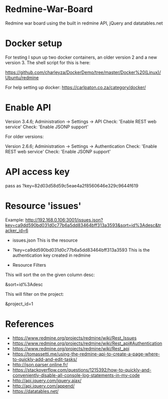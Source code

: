 # Redmine-War-Board

Redmine war board using the built in redmine API, jQuery and datatables.net

# Docker setup

For testing I spun up two docker containers, an older version 2 and a new version 3. The shell script for this is here:

https://github.com/charleyza/DockerDemo/tree/master/Docker%20(Linux)/Ubuntu/redmine

For help setting up docker: https://carlpaton.co.za/category/docker/

# Enable API

Version 3.4.6; Administration -> Settings -> API
Check: 'Enable REST web service'
Check: 'Enable JSONP support'

For older versions:

Version 2.6.6; Administration -> Settings -> Authentication
Check: 'Enable REST web service'
Check: 'Enable JSONP support'

# API access key
pass as ?key=82d03d58d59c5eae4a2f8560646e329c9644f619

# Resource 'issues'

Example: http://192.168.0.106:3001/issues.json?key=ca9dd590bd031d0c77b6a5dd83464bff313a3593&sort=id%3Adesc&tracker_id=6

* issues.json
This is the resource

* ?key=ca9dd590bd031d0c77b6a5dd83464bff313a3593
This is the authentication key created in redmine

* Resource Filters

This will sort the on the given column desc:

&sort=id%3Adesc

This will filter on the project:

&project_id=1

# References

* https://www.redmine.org/projects/redmine/wiki/Rest_Issues
* https://www.redmine.org/projects/redmine/wiki/Rest_api#Authentication
* https://www.redmine.org/projects/redmine/wiki/Rest_api
* https://tomassetti.me/using-the-redmine-api-to-create-a-page-where-to-quickly-add-and-edit-tasks/
* http://json.parser.online.fr/
* https://stackoverflow.com/questions/1215392/how-to-quickly-and-conveniently-disable-all-console-log-statements-in-my-code
* http://api.jquery.com/jquery.ajax/
* http://api.jquery.com/append/
* https://datatables.net/